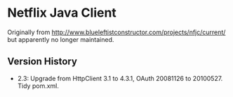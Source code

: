 # Netflix Java Client

Originally from http://www.blueleftistconstructor.com/projects/nfjc/current/ but apparently no longer maintained.

## Version History

  * 2.3: Upgrade from HttpClient 3.1 to 4.3.1, OAuth 20081126 to 20100527. Tidy pom.xml.
